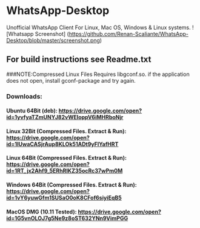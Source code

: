 # WhatsApp-Desktop
Unofficial WhatsApp Client For Linux, Mac OS, Windows &amp; Linux systems.
![Whatsapp Screenshot] (https://github.com/Renan-Scaliante/WhatsApp-Desktop/blob/master/screenshot.png)
## For build instructions see Readme.txt

###NOTE:Compressed Linux Files Requires libgconf.so. if the application does not open, install gconf-package and try again.

### Downloads:
#### Ubuntu 64Bit (deb): https://drive.google.com/open?id=1yvfyaTZmUNYJ82vWEIoppV6iMHRboNjr

#### Linux 32Bit (Compressed Files. Extract & Run): https://drive.google.com/open?id=1IUwaCASjrAup8KLOk51ADt9yFlYafHRT

#### Linux 64Bit (Compressed Files. Extract & Run): https://drive.google.com/open?id=1RT_jx2Ahf9_5ERhRIKZ35ocRc37wPm0M

#### Windows 64Bit (Compressed Files. Extract & Run): https://drive.google.com/open?id=1vY6yuwGfm1SUSaO0oK8CFof6siyiEqB5

#### MacOS DMG (10.11 Tested): https://drive.google.com/open?id=1G5vnOLOJ7g5Ne9z8oST632YNn9VimPGG
